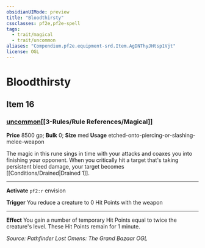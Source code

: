 ```yaml
---
obsidianUIMode: preview
title: "Bloodthirsty"
cssclasses: pf2e,pf2e-spell
tags:
  - trait/magical
  - trait/uncommon
aliases: "Compendium.pf2e.equipment-srd.Item.AgDNThyJHtsp1Vjt"
license: OGL
---
```

# Bloodthirsty
## Item 16
### [uncommon](uncommon.md "Uncommon Rarity Trait")[[3-Rules/Rule References/Magical]]


**Price** 8500 gp; 
**Bulk** 0; **Size** med
**Usage** etched-onto-piercing-or-slashing-melee-weapon

The magic in this rune sings in time with your attacks and coaxes you into finishing your opponent. When you critically hit a target that's taking persistent bleed damage, your target becomes [[Conditions/Drained|Drained 1]].

* * *

**Activate** `pf2:r` envision

**Trigger** You reduce a creature to 0 Hit Points with the weapon

* * *

**Effect** You gain a number of temporary Hit Points equal to twice the creature's level. These Hit Points remain for 1 minute.

*Source: Pathfinder Lost Omens: The Grand Bazaar*
*OGL*